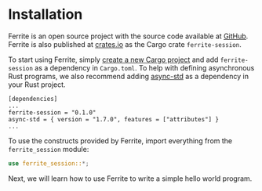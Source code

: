 # Installation

Ferrite is an open source project with the source code available at
[GitHub](https://github.com/maybevoid/ferrite). Ferrite is also published at
[crates.io](https://crates.io/crates/ferrite-session) as the Cargo
crate `ferrite-session`.

To start using Ferrite, simply
[create a new Cargo project](https://doc.rust-lang.org/book/ch01-03-hello-cargo.html)
and add `ferrite-session` as a dependency in `Cargo.toml`.
To help with defining asynchronous Rust programs, we also recommend
adding [async-std](https://docs.rs/async-std/) as a dependency in your Rust project.

```
[dependencies]
...
ferrite-session = "0.1.0"
async-std = { version = "1.7.0", features = ["attributes"] }
...
```

To use the constructs provided by Ferrite, import everything from the
`ferrite_session` module:

```rust
use ferrite_session::*;
```

Next, we will learn how to use Ferrite to write a simple hello world program.